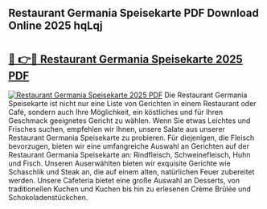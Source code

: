 ## Restaurant Germania Speisekarte PDF Download Online 2025 hqLqj

# <h2><a href="http://gcau8kn.nevu.top/?p=Restaurant+Germania+Speisekarte">🔗 👉🔴 Restaurant Germania Speisekarte 2025 PDF</a></h2>

[![Restaurant Germania Speisekarte 2025 PDF](https://i.imgur.com/dBaPXMq.png)](http://gcau8kn.nevu.top/?p=Restaurant+Germania+Speisekarte)
Die Restaurant Germania Speisekarte ist nicht nur eine Liste von Gerichten in einem Restaurant oder Café, sondern auch Ihre Möglichkeit, ein köstliches und für Ihren Geschmack geeignetes Gericht zu wählen. Wenn Sie etwas Leichtes und Frisches suchen, empfehlen wir Ihnen, unsere Salate aus unserer Restaurant Germania Speisekarte zu probieren. Für diejenigen, die Fleisch bevorzugen, bieten wir eine umfangreiche Auswahl an Gerichten auf der Restaurant Germania Speisekarte an: Rindfleisch, Schweinefleisch, Huhn und Fisch. Unseren Auserwählten bieten wir exquisite Gerichte wie Schaschlik und Steak an, die auf einem alten, natürlichen Feuer zubereitet werden. Unsere Cafeteria bietet eine große Auswahl an Desserts, von traditionellen Kuchen und Kuchen bis hin zu erlesenen Crème Brûlée und Schokoladenstückchen.
